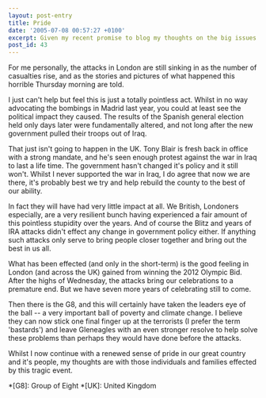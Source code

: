 ```yaml
---
layout: post-entry
title: Pride
date: '2005-07-08 00:57:27 +0100'
excerpt: Given my recent promise to blog my thoughts on the big issues of the day, and in a week of big news stories, along comes the saddest and most terrible news.
post_id: 43
---
```

For me personally, the attacks in London are still sinking in as the number of casualties rise, and as the stories and pictures of what happened this horrible Thursday morning are told.

I just can't help but feel this is just a totally pointless act. Whilst in no way advocating the bombings in Madrid last year, you could at least see the political impact they caused. The results of the Spanish general election held only days later were fundamentally altered, and not long after the new government pulled their troops out of Iraq.

That just isn't going to happen in the UK. Tony Blair is fresh back in office with a strong mandate, and he's seen enough protest against the war in Iraq to last a life time. The government hasn't changed it's policy and it still won't. Whilst I never supported the war in Iraq, I do agree that now we are there, it's probably best we try and help rebuild the county to the best of our ability.

In fact they will have had very little impact at all. We British, Londoners especially, are a very resilient bunch having experienced a fair amount of this pointless stupidity over the years. And of course the Blitz and years of IRA attacks didn't effect any change in government policy either. If anything such attacks only serve to bring people closer together and bring out the best in us all.

What has been effected (and only in the short-term) is the good feeling in London (and across the UK) gained from winning the 2012 Olympic Bid. After the highs of Wednesday, the attacks bring our celebrations to a premature end. But we have seven more years of celebrating still to come.

Then there is the G8, and this will certainly have taken the leaders eye of the ball -- a very important ball of poverty and climate change. I believe they can now stick one final finger up at the terrorists (I prefer the term 'bastards') and leave Gleneagles with an even stronger resolve to help solve these problems than perhaps they would have done before the attacks.

Whilst I now continue with a renewed sense of pride in our great country and it's people, my thoughts are with those individuals and families effected by this tragic event.

*[G8]: Group of Eight
*[UK]: United Kingdom